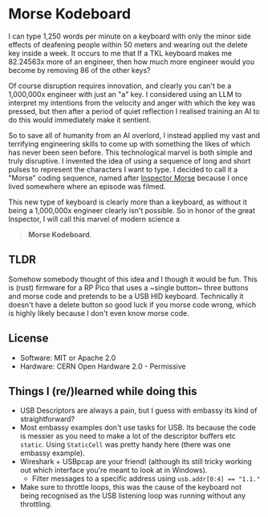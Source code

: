 # Morse Kodeboard

I can type 1,250 words per minute on a keyboard with only the minor side effects
of deafening people within 50 meters and wearing out the delete key inside a week.
It occurs to me that If a TKL keyboard makes me 82.24563x more of an engineer,
then how much more engineer would you become by removing 86 of the other keys?

Of course disruption requires innovation, and clearly you can't be a 1,000,000x
engineer with just an "a" key. I considered using an LLM to interpret my intentions
from the velocity and anger with which the key was pressed, but then after a
period of quiet reflection I realised training an AI to do this would immediately
make it sentient.

So to save all of humanity from an AI overlord, I instead applied my vast and
terrifying engineering skills to come up with something the likes of which
has never been seen before. This technological marvel is both simple and truly
disruptive. I invented the idea of using a sequence of long and short pulses to
represent the characters I want to type. I decided to call it a "Morse" coding
sequence, named after [Inspector Morse](https://www.imdb.com/title/tt0092379/)
because I once lived somewhere where an episode was filmed.

This new type of keyboard is clearly more than a keyboard, as without it being
a 1,000,000x engineer clearly isn't possible. So in honor of the great Inspector,
I will call this marvel of modern science a

> **Morse Kodeboard**.

## TLDR

Somehow somebody thought of this idea and I though it would be fun. This is (rust)
firmware for a RP Pico that uses a ~single button~ three buttons and morse code
and pretends to be a USB HID keyboard. Technically it doesn't have a delete button
so good luck if you morse code wrong, which is highly likely because I don't even
know morse code.

## License

* Software: MIT or Apache 2.0
* Hardware: CERN Open Hardware 2.0 - Permissive

## Things I (re/)learned while doing this

- USB Descriptors are always a pain, but I guess with embassy its kind of straightforward?
- Most embassy examples don't use tasks for USB. Its because the code is messier
  as you need to make a lot of the descriptor buffers etc `static`. Using
  `StaticCell` was pretty handy here (there was one embassy example).
- Wireshark + USBpcap are your friend! (although its still tricky working out which
  interface you're meant to look at in Windows).
  - Filter messages to a specific address using `usb.addr[0:4] == "1.1."`
- Make sure to throttle loops, this was the cause of the keyboard not being recognised
  as the USB listening loop was running without any throttling.
  
